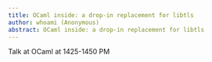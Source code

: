 ```yaml
---
title: OCaml inside: a drop-in replacement for libtls
author: whoami (Anonymous)
abstract: OCaml inside: a drop-in replacement for libtls
---
```


Talk at OCaml at 1425-1450 PM
